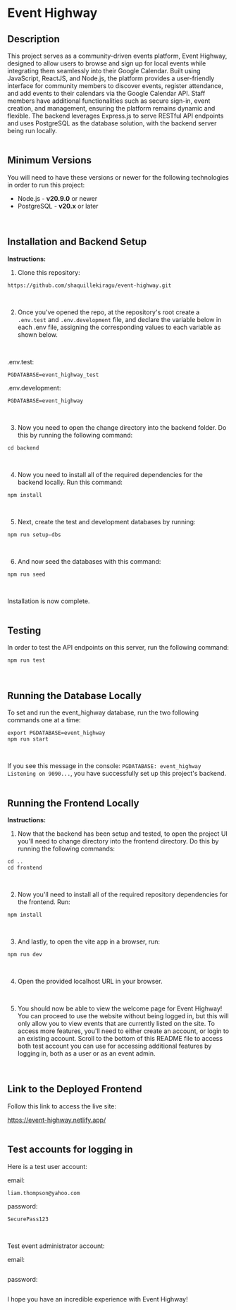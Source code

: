 # Event Highway

## Description

This project serves as a community-driven events platform, Event Highway, designed to allow users to browse and sign up for local events while integrating them seamlessly into their Google Calendar. Built using JavaScript, ReactJS, and Node.js, the platform provides a user-friendly interface for community members to discover events, register attendance, and add events to their calendars via the Google Calendar API. Staff members have additional functionalities such as secure sign-in, event creation, and management, ensuring the platform remains dynamic and flexible. The backend leverages Express.js to serve RESTful API endpoints and uses PostgreSQL as the database solution, with the backend server being run locally.
<br>
<br>

## Minimum Versions

You will need to have these versions or newer for the following technologies in order to run this project:

- Node.js - **v20.9.0** or newer
- PostgreSQL - **v20.x** or later
<br>

## Installation and Backend Setup

**Instructions:**
<br>

1. Clone this repository:

```
https://github.com/shaquillekiragu/event-highway.git
```
<br>

2. Once you've opened the repo, at the repository's root create a `.env.test` and `.env.development` file, and declare the variable below in each .env file, assigning the corresponding values to each variable as shown below.
<br>

.env.test:

```
PGDATABASE=event_highway_test
```

.env.development:

```
PGDATABASE=event_highway
```
<br>

3. Now you need to open the change directory into the backend folder. Do this by running the following command:

```
cd backend
```
<br>

4. Now you need to install all of the required dependencies for the backend locally. Run this command:

```
npm install
```
<br>

5. Next, create the test and development databases by running:

```
npm run setup-dbs
```
<br>

6. And now seed the databases with this command:

```
npm run seed
```
<br>

Installation is now complete.
<br>
<br>

## Testing

In order to test the API endpoints on this server, run the following command:

```
npm run test
```
<br>

## Running the Database Locally

To set and run the event_highway database, run the two following commands one at a time:

```
export PGDATABASE=event_highway
npm run start
```
<br>

If you see this message in the console: ```PGDATABASE: event_highway Listening on 9090...```, you have successfully set up this project's backend.
<br>
<br>

## Running the Frontend Locally

**Instructions:**

1. Now that the backend has been setup and tested, to open the project UI you'll need to change directory into the frontend directory. Do this by running the following commands:

```
cd ..
cd frontend
```
<br>

2. Now you'll need to install all of the required repository dependencies for the frontend. Run:

```
npm install
```
<br>

3. And lastly, to open the vite app in a browser, run:

```
npm run dev
```
<br>

4. Open the provided localhost URL in your browser.
<br>

5. You should now be able to view the welcome page for Event Highway! You can proceed to use the website without being logged in, but this will only allow you to view events that are currently listed on the site. To access more features, you'll need to either create an account, or login to an existing account.
Scroll to the bottom of this README file to access both test account you can use for accessing additional features by logging in, both as a user or as an event admin.
<br>

## Link to the Deployed Frontend

Follow this link to access the live site:

https://event-highway.netlify.app/
<br>
<br>

## Test accounts for logging in

Here is a test user account:

email:
```
liam.thompson@yahoo.com
```

password:
```
SecurePass123
```
<br>

Test event administrator account:

email:
```

```
password:
```

```

I hope you have an incredible experience with Event Highway!
<br>
